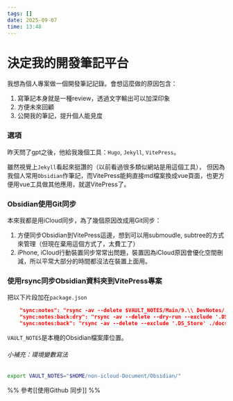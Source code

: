 ```yaml
---
tags: []
date: 2025-09-07
time: 13:48
---
```


# 決定我的開發筆記平台

我想為個人專案做一個開發筆記記錄。會想這麼做的原因包含：
1. 寫筆記本身就是一種review，透過文字輸出可以加深印象
2. 方便未來回顧
3. 公開我的筆記，提升個人能見度

### 選項
昨天問了gpt之後，他給我幾個工具：`Hugo`, `Jekyll`, `VitePress`。

雖然視覺上`Jekyll`看起來挺讚的（以前看過很多類似網站是用這個工具），
但因為我個人常用`Obsidian`作筆記，而VitePress能夠直接md檔案換成vue頁面，也更方便用vue工具做其他應用，就選VitePress了。

### Obsidian使用Git同步
本來我都是用iCloud同步，為了幾個原因改成用Git同步：
1. 方便同步Obsidian到VitePress這邊，想到可以用submoudle, subtree的方式來管理（但現在棄用這個方式了，太費工了）
2. iPhone, iCloud行動裝置同步常常出問題，裝置因為iCloud原因會優化空間刪減，所以平常大部分的時間都沒法在裝置上面用。

### 使用rsync同步Obsidian資料夾到VitePress專案

把以下片段加在`package.json`
```json
    "sync:notes": "rsync -av --delete $VAULT_NOTES/Main/9.\\ DevNotes/  ./docs/obs",
    "sync:notes:back:dry": "rsync -av --delete --dry-run --exclude '.DS_Store' ./docs/obs/ $VAULT_NOTES/Main/9.\\ DevNotes/",
    "sync:notes:back": "rsync -av --delete --exclude '.DS_Store' ./docs/obs/ $VAULT_NOTES/Main/9.\\ DevNotes/",

```
`VAULT_NOTES`是本機的Obsidian檔案庫位置。

###### 小補充：環境變數寫法
```bash
export VAULT_NOTES="$HOME/non-icloud-Document/Obsidian/"
```


%% 參考[[使用Github 同步]]   %%


